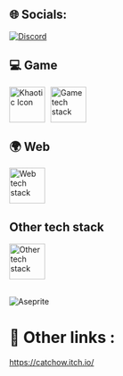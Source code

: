 ## 🌐 Socials:
[![Discord](https://img.shields.io/badge/Discord-%237289DA.svg?logo=discord&logoColor=white)](https://discord.gg/theshibadoggo)

## 💻 Game
<div style="display: flex; align-items: center;">
    <img src="https://raw.githubusercontent.com/CatChow0/khaotic-engine-Reborn/refs/heads/main/enginecustom/KhaoticIcon.ico" alt="Khaotic Icon" style="height: 64px; margin-right: 10px;">
    <img src="https://skillicons.dev/icons?i=godot,unreal,unity,vscode,visualstudio,github,cpp,c,cs,py" alt="Game tech stack" style="height: 64px; max-height: 64px;">
</div>

## 🌍 Web
<div style="display: flex; align-items: center; flex-wrap: nowrap;">
  <img src="https://skillicons.dev/icons?i=vscode,html,css,sass,javascript,php,mysql,react,firebase,postman,stackoverflow" alt="Web tech stack" style="height: 64px;">
</div>

## Other tech stack
<div style="display: flex; align-items: center; flex-wrap: nowrap;">
  <img src="https://skillicons.dev/icons?i=windows,linux,ubuntu,notion,git,npm,gmail,markdown,bash,discordjs,bots,discord,gcp,tensorflow" alt="Other tech stack" style="height: 64px;">
</div>

<br>

![Aseprite](https://img.shields.io/badge/Aseprite-FFFFFF?style=for-the-badge&logo=Aseprite&logoColor=#7D929E)   <br>

# 🔗 Other links :
https://catchow.itch.io/

